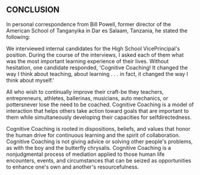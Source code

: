 ## CONCLUSION

In personal correspondence from Bill Powell, former director of the American School of Tanganyika in Dar es Salaam, Tanzania, he stated the following:

We interviewed internal candidates for the High School VicePrincipal's position. During the course of the interviews, I asked each of them what was the most important learning experience of their lives. Without hesitation, one candidate responded, 'Cognitive Coaching! It changed the way I think about teaching, about learning . . . in fact, it changed the way I think about myself.'

All who wish to continually improve their craft-be they teachers, entrepreneurs, athletes, ballerinas, musicians, auto mechanics, or pottersnever lose the need to be coached. Cognitive Coaching is a model of interaction that helps others take action toward goals that are important to them while simultaneously developing their capacities for selfdirectedness.

Cognitive Coaching is rooted in dispositions, beliefs, and values that honor the human drive for continuous learning and the spirit of collaboration. Cognitive Coaching is not giving advice or solving other people's problems, as with the boy and the butterfly chrysalis. Cognitive Coaching is a nonjudgmental process of mediation applied to those human life encounters, events, and circumstances that can be seized as opportunities to enhance one's own and another's resourcefulness.